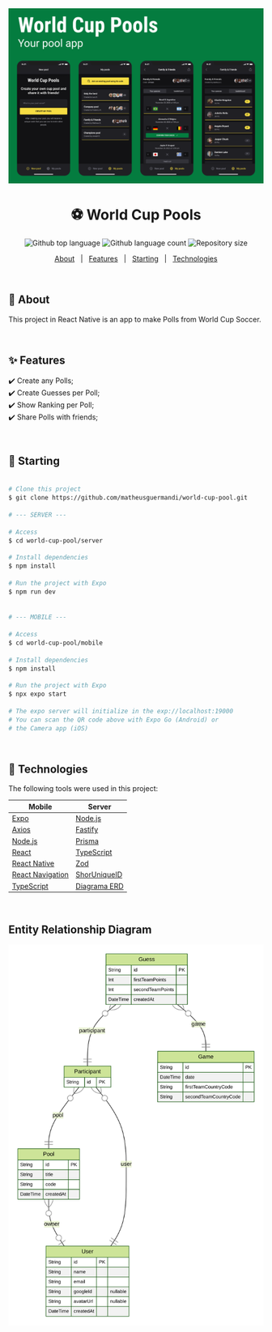<img src="./images/image1.png">

<h1 align="center">⚽️ World Cup Pools</h1>

<p align="center">
  <img alt="Github top language" src="https://img.shields.io/github/languages/top/matheusguermandi/world-cup-pool?color=56BEB8">
  <img alt="Github language count" src="https://img.shields.io/github/languages/count/matheusguermandi/world-cup-pool?color=56BEB8">
  <img alt="Repository size" src="https://img.shields.io/github/repo-size/matheusguermandi/world-cup-pool?color=56BEB8">
</p>

<p align="center">
  <a href="#dart-about">About</a> &#xa0; | &#xa0; 
  <a href="#sparkles-features">Features</a> &#xa0; | &#xa0;
  <a href="#checkered_flag-starting">Starting</a> &#xa0; | &#xa0;
  <a href="#rocket-technologies">Technologies</a> 
</p>

<br>

## :dart: About

This project in React Native is an app to make Polls from World Cup Soccer.

<br>

## :sparkles: Features

:heavy_check_mark: Create any Polls;\
:heavy_check_mark: Create Guesses per Poll;\
:heavy_check_mark: Show Ranking per Poll;\
:heavy_check_mark: Share Polls with friends;

<br>

## :checkered_flag: Starting

```bash

# Clone this project
$ git clone https://github.com/matheusguermandi/world-cup-pool.git

# --- SERVER ---

# Access
$ cd world-cup-pool/server

# Install dependencies
$ npm install

# Run the project with Expo
$ npm run dev


# --- MOBILE ---

# Access
$ cd world-cup-pool/mobile

# Install dependencies
$ npm install

# Run the project with Expo
$ npx expo start

# The expo server will initialize in the exp://localhost:19000
# You can scan the QR code above with Expo Go (Android) or
# the Camera app (iOS)
```

<br>

## :rocket: Technologies

The following tools were used in this project:

| Mobile                                           | Server                                                                |
| ------------------------------------------------ | --------------------------------------------------------------------- |
| [Expo](https://expo.io/)                         | [Node.js](https://nodejs.org/en/)                                     |
| [Axios](https://axios-http.com/)                 | [Fastify](https://www.fastify.io/docs/latest/Guides/Getting-Started/) |
| [Node.js](https://nodejs.org/en/)                | [Prisma](https://www.prisma.io/)                                      |
| [React](https://pt-br.reactjs.org/)              | [TypeScript](https://www.typescriptlang.org/)                         |
| [React Native](https://reactnative.dev/)         | [Zod](https://www.npmjs.com/package/zod)                              |
| [React Navigation](https://reactnavigation.org/) | [ShorUniqueID](https://www.npmjs.com/package/short-unique-id)         |
| [TypeScript](https://www.typescriptlang.org/)    | [Diagrama ERD](https://www.npmjs.com/package/prisma-erd-generator/)   |

<br>

## Entity Relationship Diagram

<p align="center">
<img width="540" src="./images/image2.svg">
</p>
